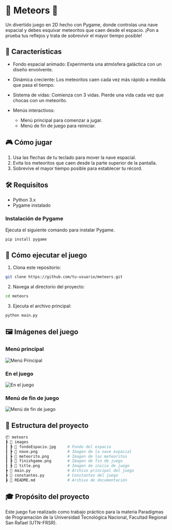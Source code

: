 # 🚀 Meteors 🌌

Un divertido juego en 2D hecho con Pygame, donde controlas una nave espacial y debes esquivar meteoritos que caen desde el espacio. ¡Pon a prueba tus reflejos y trata de sobrevivir el mayor tiempo posible!

## 📜 Características

- Fondo espacial animado: Experimenta una atmósfera galáctica con un diseño envolvente.
- Dinámica creciente: Los meteoritos caen cada vez más rápido a medida que pasa el tiempo.
- Sistema de vidas: Comienza con 3 vidas. Pierde una vida cada vez que chocas con un meteorito.
- Menús interactivos:

  - Menú principal para comenzar a jugar.
  - Menú de fin de juego para reiniciar.

## 🎮 Cómo jugar
1. Usa las flechas de tu teclado para mover la nave espacial.
2. Evita los meteoritos que caen desde la parte superior de la pantalla.
3. Sobrevive el mayor tiempo posible para establecer tu récord.

## 🛠️ Requisitos
- Python 3.x
- Pygame instalado
### Instalación de Pygame
Ejecuta el siguiente comando para instalar Pygame.
```bash
pip install pygame
```

## 🚀 Cómo ejecutar el juego
1. Clona este repositorio:
```bash
git clone https://github.com/tu-usuario/meteors.git
```
2. Navega al directorio del proyecto:
```bash
cd meteors
```
3. Ejecuta el archivo principal:
```bash
python main.py
```

## 🖼️ Imágenes del juego
### Menú principal

![Menú Principal](https://res.cloudinary.com/dyzoubfmd/image/upload/v1731695061/imgReadme/Captura_de_pantalla_de_2024-11-15_15-16-18_ovaugy.png)


### En el juego

![En el juego](https://res.cloudinary.com/dyzoubfmd/image/upload/v1731695849/imgReadme/Captura_de_pantalla_de_2024-11-15_15-37-01_oycsbt.png)


### Menú de fin de juego

![Menú de fin de juego](https://res.cloudinary.com/dyzoubfmd/image/upload/v1731695076/imgReadme/Captura_de_pantalla_de_2024-11-15_15-16-49_qymphs.png)

## 📂 Estructura del proyecto
```bash
📦 meteors
┣ 📂 images
┃ ┣ 📄 fondoEspacio.jpg     # Fondo del espacio
┃ ┣ 📄 nave.png             # Imagen de la nave espacial
┃ ┣ 📄 meteorito.png        # Imagen de los meteoritos
┃ ┣ 📄 finishgame.png       # Imagen de fin de juego
┃ ┣ 📄 title.png            # Imagen de inicio de juego
┣ 📄 main.py                # Archivo principal del juego
┣ 📄 constantes.py          # Constantes del juego
┣ 📄 README.md              # Archivo de documentación

```

## 🎓 Propósito del proyecto
Este juego fue realizado como trabajo práctico para la materia Paradigmas de Programación de la Universidad Tecnológica Nacional, Facultad Regional San Rafael (UTN-FRSR).
